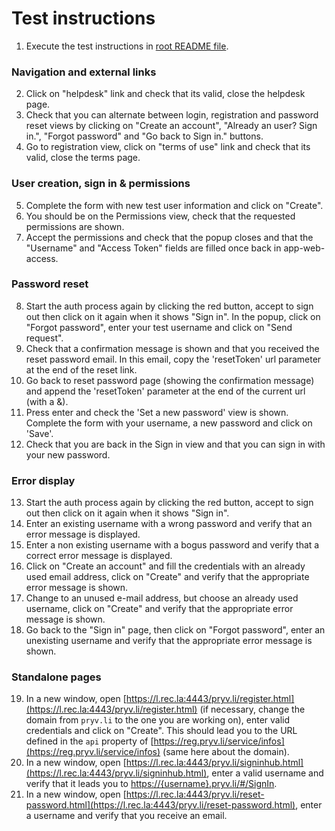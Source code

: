 # Test instructions

1. Execute the test instructions in [root README file](../README.md#Test).

### Navigation and external links

2. Click on "helpdesk" link and check that its valid, close the helpdesk page.
3. Check that you can alternate between login, registration and password reset views by clicking on "Create an account", "Already an user? Sign in.", "Forgot password" and "Go back to Sign in." buttons. 
4. Go to registration view, click on "terms of use" link and check that its valid, close the terms page.

### User creation, sign in & permissions

5. Complete the form with new test user information and click on "Create".
6. You should be on the Permissions view, check that the requested permissions are shown.
7. Accept the permissions and check that the popup closes and that the "Username" and "Access Token" fields are filled once back in app-web-access.

### Password reset

8. Start the auth process again by clicking the red button, accept to sign out then click on it again when it shows "Sign in". In the popup, click on "Forgot password", enter your test username and click on "Send request".
9. Check that a confirmation message is shown and that you received the reset password email. In this email, copy the 'resetToken' url parameter at the end of the reset link.
10. Go back to reset password page (showing the confirmation message) and append the 'resetToken' parameter at the end of the current url (with a &).
11. Press enter and check the 'Set a new password' view is shown. Complete the form with your username, a new password and click on 'Save'.
12. Check that you are back in the Sign in view and that you can sign in with your new password.

### Error display

13. Start the auth process again by clicking the red button, accept to sign out then click on it again when it shows "Sign in". 
14. Enter an existing username with a wrong password and verify that an error message is displayed.
15. Enter a non existing username with a bogus password and verify that a correct error message is displayed.
16. Click on "Create an account" and fill the credentials with an already used email address, click on "Create" and verify that the appropriate error message is shown.
17. Change to an unused e-mail address, but choose an already used username, click on "Create" and verify that the appropriate error message is shown.
18. Go back to the "Sign in" page, then click on "Forgot password", enter an unexisting username and verify that the appropriate error message is shown.

### Standalone pages

19. In a new window, open [https://l.rec.la:4443/pryv.li/register.html](https://l.rec.la:4443/pryv.li/register.html) (if necessary, change the domain from `pryv.li` to the one you are working on), enter valid credentials and click on "Create". This should lead you to the URL defined in the `api` property of [https://reg.pryv.li/service/infos](https://reg.pryv.li/service/infos) (same here about the domain).
20. In a new window, open [https://l.rec.la:4443/pryv.li/signinhub.html](https://l.rec.la:4443/pryv.li/signinhub.html), enter a valid username and verify that it leads you to [https://{username}.pryv.li/#/SignIn](https://{username}.pryv.li/#/SignIn).
21. In a new window, open [https://l.rec.la:4443/pryv.li/reset-password.html](https://l.rec.la:4443/pryv.li/reset-password.html), enter a username and verify that you receive an email.